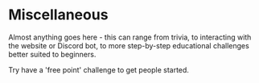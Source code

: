 # Miscellaneous

Almost anything goes here - this can range from trivia, to interacting with the website or Discord bot, to more step-by-step educational challenges better suited to beginners.

Try have a 'free point' challenge to get people started.
